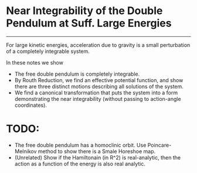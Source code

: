 # Near Integrability of the Double Pendulum at Suff. Large Energies
----

For large kinetic energies, acceleration due to gravity is a small perturbation
of a completely integrable system. 

In these notes we show
- The free double pendulum is completely integrable.
- By Routh Reduction, we find an effective potential function, and show there are
three distinct motions describing all solutions of the system. 
- We find a canonical transformation that puts the system into a form
demonstrating the near integrability (without passing to action-angle
coordinates).

# TODO:
- The free double pendulum has a homoclinic orbit. Use Poincare-Melnikov method
  to show there is a Smale Horeshoe map.
- (Unrelated) Show if the Hamiltonain (in R^2) is real-analytic, then the action
  as a function of the energy is also real analytic.

